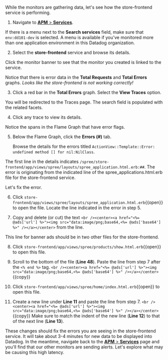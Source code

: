 While the monitors are gathering data, let's see how the store-frontend service is performing. 

1. Navigate to <a href="https://app.datadoghq.com/apm/services" target="_datadog">**APM** > **Services**</a>.

  If there is a menu next to the **Search services** field, make sure that `env:dd101-dev` is selected. A menu is available if you've monitored more than one application environment in this Datadog organization.

2. Select the **store-frontend** service and browse its details.

  Click the monitor banner to see that the monitor you created is linked to the service.

  Notice that there is error data in the **Total Requests** and **Total Errors** graphs. *Looks like the store-frontend is not working correctly!*

3. Click a red bar in the **Total Errors** graph. Select the **View Traces** option. 

  You will be redirected to the Traces page. The search field is populated with the related facets. 

4. Click any trace to view its details. 

  Notice the spans in the Flame Graph that have error flags.

5. Below the Flame Graph, click the **Errors (#)** tab. <p> Browse the details for the errors titled `ActionView::Template::Error: undefined method [] for nil:NilClass`. 

  The first line in the details indicates `/spree/store-frontend/app/views/spree/layouts/spree_application.html.erb:##`. The error is originating from the indicated line of the spree_applications.html.erb file for the store-frontend service.
  
  Let's fix the error.

6. Click `store-frontend/app/views/spree/layouts/spree_application.html.erb`{{open}} to open the file. Locate the line indicated in the error in step 5.

7. Copy and delete (or cut) the text `<br /><center><a href="<%= @ads['url'] %>"><img src="data:image/png;base64,<%= @ads['base64'] %>" /></a></center>` from the line.

  This line for banner ads should be in two other files for the store-frontend.

8. Click `store-frontend/app/views/spree/products/show.html.erb`{{open}} to open this file. 

9. Scroll to the bottom of the file (**Line 48**). Paste the line from step 7 after the `<% end %>` tag. 
```<br /><center><a href="<%= @ads['url'] %>"><img src="data:image/png;base64,<%= @ads['base64'] %>" /></a></center>```{{copy}}

10. Click `store-frontend/app/views/spree/home/index.html.erb`{{open}} to open this file. 

11. Create a new line under **Line 11** and paste the line from step 7. 
```<br /><center><a href="<%= @ads['url'] %>"><img src="data:image/png;base64,<%= @ads['base64'] %>" /></a></center>```{{copy}} Make sure to match the indent of the new line (**Line 12**) to that of the next line (**Line 13**).

These changes should fix the errors you are seeing in the store-frontend service. It will take about 3-4 minutes for new data to be displayed into Datadog. In the meantime, navigate back to the <a href="https://app.datadoghq.com/apm/services?env=dd101-dev&paused=false" target="_datadog">**APM** > **Services**</a> page and you'll find that our other monitors are sending alerts. Let's explore what may be causing this high latency.